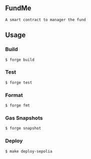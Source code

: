 ## FundMe
    A smart contract to manager the fund 

## Usage

### Build

```shell
$ forge build
```

### Test

```shell
$ forge test
```

### Format

```shell
$ forge fmt
```
### Gas Snapshots

```shell
$ forge snapshot
```

### Deploy

```shell
$ make deploy-sepolia
```